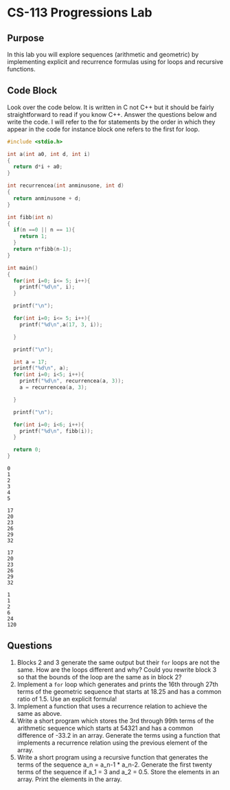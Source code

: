 # CS-113 Progressions Lab

## Purpose

In this lab you will explore sequences (arithmetic and geometric) by implementing explicit and recurrence formulas using for loops and recursive functions.

## Code Block

Look over the code below. It is written in C not C++ but it should be fairly straightforward to read if you know C++. Answer the questions below and write the code. I will refer to the for statements by the order in which they appear in the code for instance block one refers to the first for loop.

```c
#include <stdio.h>

int a(int a0, int d, int i)
{
  return d*i + a0;
}

int recurrencea(int anminusone, int d)
{
  return anminusone + d;
}

int fibb(int n)
{
  if(n ==0 || n == 1){
    return 1;
  }
  return n*fibb(n-1);
}

int main()
{
  for(int i=0; i<= 5; i++){
    printf("%d\n", i);
  }

  printf("\n");

  for(int i=0; i<= 5; i++){
    printf("%d\n",a(17, 3, i));

  }

  printf("\n");

  int a = 17;
  printf("%d\n", a);
  for(int i=0; i<5; i++){
    printf("%d\n", recurrencea(a, 3));
    a = recurrencea(a, 3);

  }

  printf("\n");

  for(int i=0; i<6; i++){
    printf("%d\n", fibb(i));
  }

  return 0;
}
```

```
0
1
2
3
4
5

17
20
23
26
29
32

17
20
23
26
29
32

1
1
2
6
24
120
```

## Questions

1. Blocks 2 and 3 generate the same output but their `for` loops are not the same. How are the loops different and why? Could you rewrite block 3 so that the bounds of the loop are the same as in block 2?
2. Implement a `for` loop which generates and prints the 16th through 27th terms of the geometric sequence that starts at 18.25 and has a common ratio of 1.5. Use an explicit formula!
3. Implement a function that uses a recurrence relation to achieve the same as above.
4. Write a short program which stores the 3rd through 99th terms of the arithmetic sequence which starts at 54321 and has a common difference of -33.2 in an array. Generate the terms using a function that implements a recurrence relation using the previous element of the array.
5. Write a short program using a recursive function that generates the terms of the sequence a_n = a_n-1 * a_n-2. Generate the first twenty terms of the sequence if a_1 = 3 and a_2 = 0.5. Store the elements in an array. Print the elements in the array.